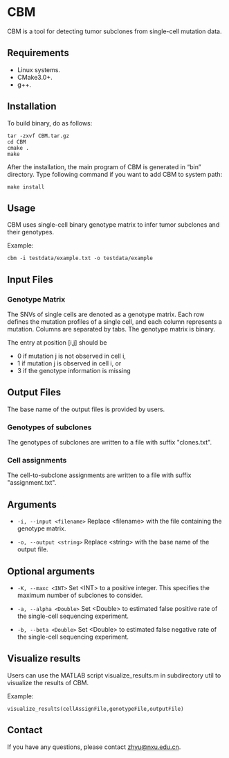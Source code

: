 # CBM

CBM is a tool for detecting tumor subclones from single-cell mutation data.

## Requirements

* Linux systems.
* CMake3.0+.
* g++.

## Installation

To build binary, do as follows:

```
tar -zxvf CBM.tar.gz
cd CBM
cmake .
make
```

After the installation, the main program of CBM is generated in “bin” directory. Type following command if you want to add CBM to system path:
```
make install
```

## Usage

CBM uses single-cell binary genotype matrix to infer tumor subclones and their genotypes.

Example:

```
cbm -i testdata/example.txt -o testdata/example
```

## Input Files

### Genotype Matrix

The SNVs of single cells are denoted as a genotype matrix. Each row defines the mutation profiles of a single cell, and each column represents a mutation. Columns are separated by tabs. The genotype matrix is binary.

The entry at position [i,j] should be

* 0 if mutation j is not observed in cell i,
* 1 if mutation j is observed in cell i, or
* 3 if the genotype information is missing

## Output Files

The base name of the output files is provided by users.

### Genotypes of subclones

The genotypes of subclones are written to a file with suffix "clones.txt".

### Cell assignments

The cell-to-subclone assignments are written to a file with suffix "assignment.txt".

## Arguments

* `-i, --input <filename>` Replace \<filename\> with the file containing the genotype matrix.

* `-o, --output <string>` Replace \<string\> with the base name of the output file.

## Optional arguments

* `-K, --maxc <INT>` Set \<INT\> to a positive integer. This specifies the maximum number of subclones to consider.

* `-a, --alpha <Double>` Set \<Double\> to estimated false positive rate of the single-cell sequencing experiment.

* `-b, --beta <Double>` Set \<Double\> to estimated false negative rate of the single-cell sequencing experiment.

## Visualize results

Users can use the MATLAB script visualize_results.m in subdirectory util to visualize the results of CBM.

Example:

```
visualize_results(cellAssignFile,genotypeFile,outputFile)
```

## Contact

If you have any questions, please contact zhyu@nxu.edu.cn.